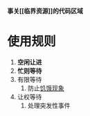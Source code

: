 **事关[[临界资源]]的代码区域**

# 使用规则
1. **空闲让进**
2. **忙则等待**
3. 有限等待
	1. 防止[饥饿现象](饥饿现象.md)
4. 让权等待
	1. 处理突发性事件